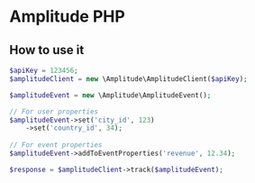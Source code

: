 Amplitude PHP
=============

How to use it
-------------

```php
$apiKey = 123456;
$amplitudeClient = new \Amplitude\AmplitudeClient($apiKey);

$amplitudeEvent = new \Amplitude\AmplitudeEvent();

// For user properties
$amplitudeEvent->set('city_id', 123)
    ->set('country_id', 34);
    
// For event properties
$amplitudeEvent->addToEventProperties('revenue', 12.34);

$response = $amplitudeClient->track($amplitudeEvent);
```
